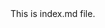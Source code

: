 <!DOCTYPE html>
<html>
<head>
	 <title></title>
</head>
<body>
	  This is index.md file.
</body>
</html>